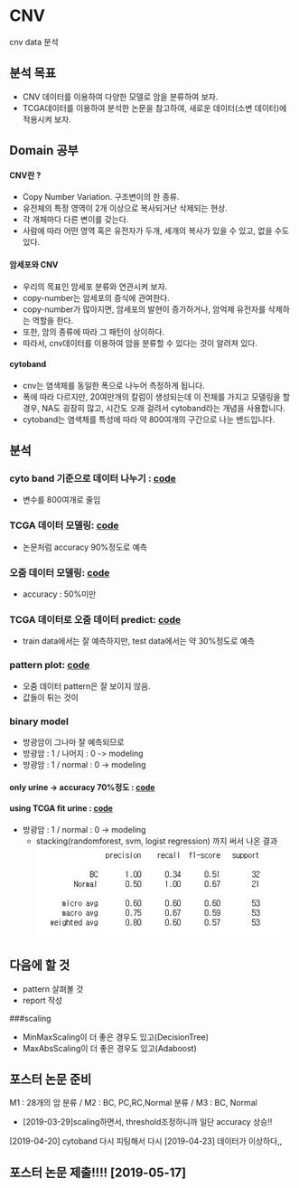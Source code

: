 # CNV
cnv data 분석
## 분석 목표
- CNV 데이터를 이용하여 다양한 모델로 암을 분류하여 보자.
- TCGA데이터를 이용하여 분석한 논문을 참고하여, 새로운 데이터(소변 데이터)에 적용시켜 보자.

## Domain 공부
#### CNV란 ?
- Copy Number Variation. 구조변이의 한 종류.
- 유전체의 특정 영역이 2개 이상으로 복사되거난 삭제되는 현상.
- 각 개체마다 다른 변이를 갖는다.
- 사람에 따라 어떤 영역 혹은 유전자가 두개, 세개의 복사가 있을 수 있고, 없을 수도 있다.

#### 암세포와 CNV
- 우리의 목표인 암세포 분류와 연관시켜 보자.
- copy-number는 암세포의 증식에 관여한다.
- copy-number가 많아지면, 암세포의 발현이 증가하거나, 암억제 유전자를 삭제하는 역할을 한다.
- 또한, 암의 종류에 따라 그 패턴이 상이하다.
- 따라서, cnv데이터를 이용하여 암을 분류할 수 있다는 것이 알려져 있다.

#### cytoband
- cnv는 염색체를 동일한 폭으로 나누어 측정하게 됩니다.
- 폭에 따라 다르지만, 20여만개의 칼럼이 생성되는데 이 전체를 가지고 모델링을 할 경우, NA도 굉장히 많고, 시간도 오래 걸려서 cytoband라는 개념을 사용합니다.
- cytoband는 염색체를 특성에 따라 약 800여개의 구간으로 나눈 밴드입니다.


## 분석
### cyto band 기준으로 데이터 나누기 : [code](https://github.com/miniii222/CNV/blob/master/cyto.R)
- 변수를 800여개로 줄임

### TCGA 데이터 모델링: [code](https://github.com/miniii222/CNV/blob/master/TCGA_model.ipynb)
- 논문처럼 accuracy 90%정도로 예측

### 오줌 데이터 모델링: [code](https://github.com/miniii222/CNV/blob/master/model1.ipynb)
- accuracy : 50%미만

### TCGA 데이터로 오줌 데이터 predict: [code](https://github.com/miniii222/CNV/blob/master/TCGA_model.ipynb)
- train data에서는 잘 예측하지만, test data에서는 약 30%정도로 예측

### pattern plot: [code](https://github.com/miniii222/CNV/blob/master/Pattern_plot.ipynb)
- 오줌 데이터 pattern은 잘 보이지 않음.
- 값들이 튀는 것이 

### binary model
- 방광암이 그나마 잘 예측되므로
- 방광암 : 1 / 나머지 : 0 -> modeling
- 방광암 : 1 / normal : 0 -> modeling
#### only urine -> accuracy 70%정도 : [code](https://github.com/miniii222/CNV/blob/master/binary_modeling_urine.ipynb)
#### using TCGA fit urine : [code](https://github.com/miniii222/CNV/blob/master/binary_modeling_using_TCGA.ipynb)
- 방광암 : 1 / normal : 0 -> modeling
  - stacking(randomforest, svm, logist regression) 까지 써서 나온 결과
  ![](https://github.com/miniii222/CNV/blob/master/%EC%BA%A1%EC%B2%981.JPG '1')


## 다음에 할 것
- pattern 살펴볼 것
- report 작성

###scaling
- MinMaxScaling이 더 좋은 경우도 있고(DecisionTree)
- MaxAbsScaling이 더 좋은 경우도 있고(Adaboost)


## 포스터 논문 준비
M1 : 28개의 암 분류 / M2 : BC, PC,RC,Normal 분류 / M3 : BC, Normal 
- [2019-03-29]scaling하면서, threshold조정하니까 일단 accuracy 상승!!


[2019-04-20] cytoband 다시 피팅해서 다시 
[2019-04-23] 데이터가 이상하다,,


## 포스터 논문 제출!!!! [2019-05-17]

